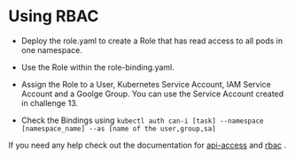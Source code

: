 # Using RBAC 

- Deploy the role.yaml to create a Role that has read access to all pods in one namespace.

- Use the Role within the role-binding.yaml.

- Assign the Role to a User, Kubernetes Service Account, IAM Service Account and a Goolge Group. You can use the Service Account created in challenge 13.

- Check the Bindings using `kubectl auth can-i [task] --namespace [namespace_name] --as [name of the user,group,sa]`


If you need any help check out the documentation for [api-access](https://kubernetes.io/docs/reference/access-authn-authz/authorization/#checking-api-access) and [rbac](https://kubernetes.io/docs/reference/access-authn-authz/rbac/) .
